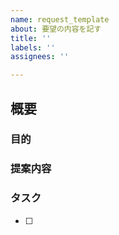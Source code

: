```yaml
---
name: request_template
about: 要望の内容を記す
title: ''
labels: ''
assignees: ''

---
```


## 概要

### 目的

### 提案内容

### タスク
- [ ] 
<!-- 細かいタスクに分解できているなら書き出す -->
